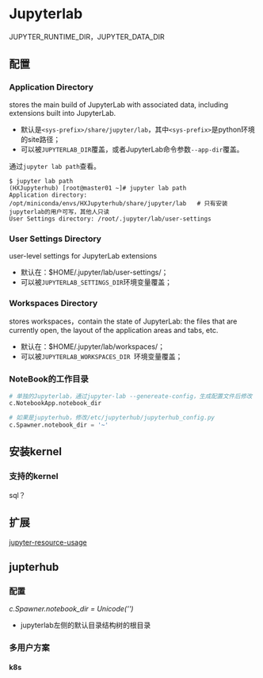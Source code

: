 # Jupyterlab



JUPYTER_RUNTIME_DIR，JUPYTER_DATA_DIR

## 配置

### Application Directory

stores the main build of JupyterLab with associated data, including extensions built into JupyterLab.

- 默认是`<sys-prefix>/share/jupyter/lab`，其中`<sys-prefix>`是python环境的site路径；
- 可以被`JUPYTERLAB_DIR`覆盖，或者JupyterLab命令参数`--app-dir`覆盖。

通过`jupyter lab path`查看。

```shell
$ jupyter lab path
(HXJupyterhub) [root@master01 ~]# jupyter lab path 
Application directory:   /opt/miniconda/envs/HXJupyterhub/share/jupyter/lab   # 只有安装jupyterlab的用户可写，其他人只读
User Settings directory: /root/.jupyter/lab/user-settings
```

### User Settings Directory

 user-level settings for JupyterLab extensions

- 默认在：$HOME/.jupyter/lab/user-settings/；
- 可以被`JUPYTERLAB_SETTINGS_DIR`环境变量覆盖；

### Workspaces Directory

stores workspaces，contain the state of JupyterLab: the files that are currently open, the layout of the application areas and tabs, etc. 

- 默认在：$HOME/.jupyter/lab/workspaces/；
- 可以被`JUPYTERLAB_WORKSPACES_DIR `环境变量覆盖；

### NoteBook的工作目录

```python
# 单独的Jupyterlab，通过jupyter-lab --genereate-config，生成配置文件后修改
c.NotebookApp.notebook_dir

# 如果是jupyterhub，修改/etc/jupyterhub/jupyterhub_config.py
c.Spawner.notebook_dir = '~'
```



## 安装kernel

### 支持的kernel

sql？



## 扩展

[jupyter-resource-usage](https://github.com/jupyter-server/jupyter-resource-usage) 



## jupterhub

### 配置

*c.Spawner.notebook_dir = Unicode('')*

- jupyterlab左侧的默认目录结构树的根目录



### 多用户方案

#### k8s



